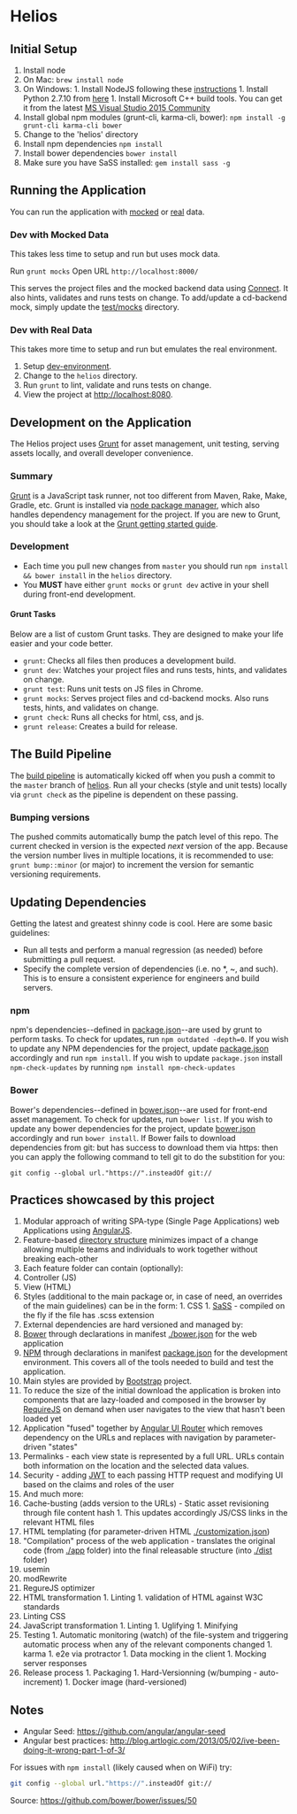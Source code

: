 Helios
=========

Initial Setup
-------------
1. Install node
  1. On Mac: `brew install node`
  1. On Windows:
    1. Install NodeJS following these [instructions](https://nodejs.org/en/)
    1. Install Python 2.7.10 from [here](https://www.python.org/downloads/)
    1. Install Microsoft C++ build tools. You can get it from the latest [MS Visual Studio 2015 Community](https://www.visualstudio.com/en-us/downloads/download-visual-studio-vs.aspx)
1. Install global npm modules (grunt-cli, karma-cli, bower): `npm install -g grunt-cli karma-cli bower`
1. Change to the 'helios' directory
1. Install npm dependencies `npm install`
1. Install bower dependencies `bower install`
1. Make sure you have SaSS installed: `gem install sass -g`

Running the Application
-----------------------
You can run the application with [mocked](#dev-with-mocked-data) or [real](#dev-with-real-data) data.

### Dev with Mocked Data
This takes less time to setup and run but uses mock data.

Run `grunt mocks`
Open URL `http://localhost:8000/`

This serves the project files and the mocked backend data using [Connect](http://www.senchalabs.org/connect/).
It also hints, validates and runs tests on change.
To add/update a cd-backend mock, simply update the [test/mocks](./test/mocks) directory.

### Dev with Real Data
This takes more time to setup and run but emulates the real environment.

1. Setup [dev-environment](https://github.com/Accordance/dev-environment.git).
1. Change to the `helios` directory.
1. Run `grunt` to lint, validate and runs tests on change.
1. View the project at [http://localhost:8080](http://localhost:8080).

Development on the Application
------------------------------
The Helios project uses [Grunt](http://gruntjs.com) for asset management, unit testing, serving assets locally, and overall developer convenience.

### Summary
[Grunt](http://gruntjs.com) is a JavaScript task runner, not too different from Maven, Rake, Make, Gradle, etc.
Grunt is installed via [node package manager](https://www.npmjs.org/), which also handles dependency management for the project.
If you are new to Grunt, you should take a look at the [Grunt getting started guide](http://gruntjs.com/getting-started).

### Development
- Each time you pull new changes from `master` you should run `npm install && bower install` in the `helios` directory.
- You **MUST** have either `grunt mocks` or `grunt dev` active in your shell during front-end development.

#### Grunt Tasks
Below are a list of custom Grunt tasks. They are designed to make your life easier and your code better.

- `grunt`: Checks all files then produces a development build.
- `grunt dev`: Watches your project files and runs tests, hints, and validates on change.
- `grunt test`: Runs unit tests on JS files in Chrome.
- `grunt mocks`: Serves project files and cd-backend mocks. Also runs tests, hints, and validates on change.
- `grunt check`: Runs all checks for html, css, and js.
- `grunt release`: Creates a build for release.

The Build Pipeline
------------------
The [build pipeline](https://travis-ci.com/) is automatically kicked off when you
push a commit to the `master` branch of [helios](https://github.com/Accordance/helios).
Run all your checks (style and unit tests) locally via `grunt check` as the pipeline is dependent on these passing.

### Bumping versions
The pushed commits automatically bump the patch level of this repo.
The current checked in version is the expected *next* version of the app.
Because the version number lives in multiple locations, it is recommended to use:
`grunt bump::minor`
(or major) to increment the version for semantic versioning requirements.

Updating Dependencies
---------------------
Getting the latest and greatest shinny code is cool.
Here are some basic guidelines:

- Run all tests and perform a manual regression (as needed) before submitting a pull request.
- Specify the complete version of dependencies (i.e. no \*, ~, and such).
This is to ensure a consistent experience for engineers and build servers.

### npm
npm's dependencies--defined in [package.json](./package.json)--are used by grunt to perform tasks.
To check for updates, run `npm outdated -depth=0`.
If you wish to update any NPM dependencies for the project, update [package.json](./package.json) accordingly and run `npm install`.
If you wish to update `package.json` install `npm-check-updates` by running `npm install npm-check-updates`

### Bower
Bower's dependencies--defined in [bower.json](./bower.json)--are used for front-end asset management.
To check for updates, run `bower list`.
If you wish to update any bower dependencies for the project, update [bower.json](./bower.json) accordingly and run `bower install`.
If Bower fails to download dependencies from git: but has success to download them via https: then you can apply the following command to tell git to do the substition for you:
```
git config --global url."https://".insteadOf git://
```

Practices showcased by this project
-----------------------------------
1. Modular approach of writing SPA-type (Single Page Applications) web Applications using [AngularJS](https://angularjs.org/).
1. Feature-based [directory structure](./app/feature) minimizes impact of a change allowing multiple teams and individuals to work together without breaking each-other
1. Each feature folder can contain (optionally):
  1. Controller (JS)
  1. View (HTML)
  1. Styles (additional to the main package or, in case of need, an overrides of the main guidelines) can be in the form:
    1. CSS
    1. [SaSS](http://sass-lang.com/) - compiled on the fly if the file has .scss extension
1. External dependencies are hard versioned and managed by:
  1. [Bower](http://bower.io/) through declarations in manifest [./bower.json](./bower.json) for the web application
  1. [NPM](https://www.npmjs.com/) through declarations in manifest [package.json](./package.json) for the development environment. This covers all of the tools needed to build and test the application.
1. Main styles are provided by [Bootstrap](http://getbootstrap.com/) project.
1. To reduce the size of the initial download the application is broken into components that are lazy-loaded and composed in the browser by [RequireJS](http://requirejs.org/) on demand when user navigates to the view that hasn't been loaded yet
1. Application "fused" together by [Angular UI Router](https://github.com/angular-ui/ui-router) which removes dependency on the URLs and replaces with navigation by parameter-driven "states"
1. Permalinks - each view state is represented by a full URL. URLs contain both information on the location and the selected data values.
1. Security - adding [JWT](http://jwt.io/) to each passing HTTP request and modifying UI based on the claims and roles of the user
1. And much more:
  1. Cache-busting (adds version to the URLs) - Static asset revisioning through file content hash
    1. This updates accordingly JS/CSS links in the relevant HTML files
  1. HTML templating (for parameter-driven HTML [./customization.json](./customization.json))
  1. "Compilation" process of the web application - translates the original code (from [./app](./app) folder) into the final releasable structure (into [./dist](#) folder)
  1. usemin
  1. modRewrite
  1. RegureJS optimizer
  1. HTML transformation
    1. Linting
    1. validation of HTML against W3C standards
  1. Linting CSS
  1. JavaScript transformation
    1. Linting
    1. Uglifying
    1. Minifying
  1. Testing
    1. Automatic monitoring (watch) of the file-system and triggering automatic process when any of the relevant components changed
    1. karma
    1. e2e via protractor
    1. Data mocking in the client
    1. Mocking server responses
  1. Release process
    1. Packaging
    1. Hard-Versionning (w/bumping - auto-increment)
    1. Docker image (hard-versioned)

Notes
-----
* Angular Seed: https://github.com/angular/angular-seed
* Angular best practices: http://blog.artlogic.com/2013/05/02/ive-been-doing-it-wrong-part-1-of-3/

For issues with `npm install` (likely caused when on WiFi) try:
```bash
git config --global url."https://".insteadOf git://
```
Source: https://github.com/bower/bower/issues/50
